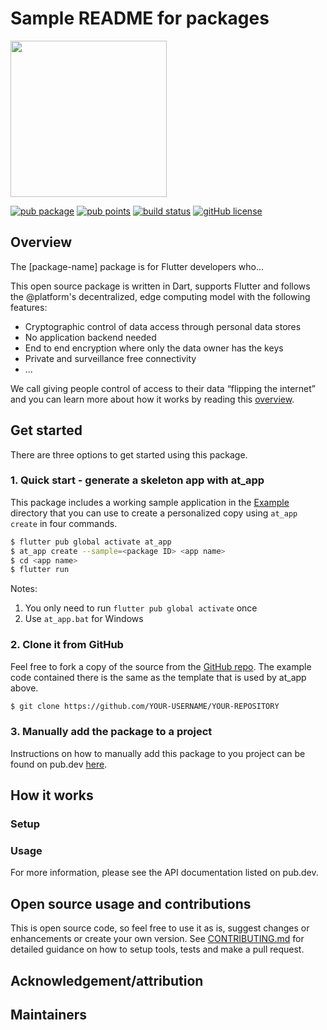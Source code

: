 # Sample README for packages

<!---
Adding the atPlatform logos gives a nice look for your readme
-->
<img width=250px src="https://atsign.dev/assets/img/atPlatform_logo_gray.svg?sanitize=true">

<!---
Add a badge bar for your package by replacing at_client_mobile below with
your package name below and at_client_sdk with the name of the repo
-->
[![pub package](https://img.shields.io/pub/v/at_client_mobile)](https://pub.dev/packages/at_client_mobile) [![pub points](https://img.shields.io/pub/points/at_client_mobile?logo=dart)](https://pub.dev/packages/at_client_mobile/score) [![build status](https://github.com/atsign-foundation/at_client_sdk/actions/workflows/at_client_sdk.yaml/badge.svg?branch=trunk)](https://github.com/atsign-foundation/at_client_sdk/actions/workflows/at_client_sdk.yaml) [![gitHub license](https://img.shields.io/badge/license-BSD3-blue.svg)](./LICENSE)

<!--- this is a table version
| [![pub package](https://img.shields.io/pub/v/at_client_mobile)](https://pub.dev/packages/at_client_mobile) | [![pub points](https://badges.bar/at_client_mobile/pub%20points)](https://pub.dev/packages/at_client_mobile/score) | [![build status](https://github.com/atsign-foundation/at_client_sdk/actions/workflows/at_client_sdk.yaml/badge.svg?branch=trunk)](https://github.com/atsign-foundation/at_client_sdk/actions/workflows/at_client_sdk.yaml) | [![gitHub license](https://img.shields.io/badge/license-BSD3-blue.svg)](./LICENSE)
|------|------|------|------|------| 
-->
## Overview
<!---
## Who is this for?
The README should be addressed to somebody who's never seen this before.
But also don't assume that they're a novice.
-->
The [package-name] package is for Flutter developers who...

<!---
Give some context and state the intent - we welcome contributions - we want
pull requests and to hear about issues. Include the boilerplate language
below to add some context to @‎platform packages 
-->
This open source package is written in Dart, supports Flutter and follows the
@‎platform's decentralized, edge computing model with the following features: 
- Cryptographic control of data access through personal data stores
- No application backend needed
- End to end encryption where only the data owner has the keys
- Private and surveillance free connectivity
- ... <!--- add package features here -->

We call giving people control of access to their data “flipping the internet”
and you can learn more about how it works by reading this
[overview](https://atsign.dev/docs/overview/).

<!---
Does this package publish to pub.dev or similar? This README will be the
first thing that developers see there and should be written such that it
lets them quickly assess if it fits their need.
-->
## Get started
There are three options to get started using this package.

<!---
If the package has a template that at_app uses to generate a skeleton app,
that is the quickest way for a developer to assess it and get going with
their app.
-->
### 1. Quick start - generate a skeleton app with at_app
This package includes a working sample application in the
[Example](./example) directory that you can use to create a personalized
copy using ```at_app create``` in four commands.

```sh
$ flutter pub global activate at_app 
$ at_app create --sample=<package ID> <app name> 
$ cd <app name>
$ flutter run
```
Notes: 
1. You only need to run ```flutter pub global activate``` once
2. Use ```at_app.bat``` for Windows


<!---
Cloning the repo and example app from GitHub is the next option for a
developer to get started.
-->
### 2. Clone it from GitHub
<!---
Make sure to edit the link below to refer to your package repo.
-->
Feel free to fork a copy of the source from the [GitHub repo](https://github.com/atsign-foundation/at_client_sdk). The example code contained there is the same as the template that is used by at_app above.

```sh
$ git clone https://github.com/YOUR-USERNAME/YOUR-REPOSITORY
```

<!---
The last option is to use the traditionaL instructions for adding the package to a project which can be found on pub.dev. 
Please be sure to replace the package name in the url below the right one for this package.
-->
### 3. Manually add the package to a project

Instructions on how to manually add this package to you project can be found on pub.dev [here](https://pub.dev/packages/at_client/install).

<!---
Include an explanation on how to setup and use the package
-->
## How it works

<!---
Add details on how to setup the package
-->
### Setup

<!---
Add details on how to use the package in an application
-->
### Usage

<!---
Make sure your source code annotations are clear and comprehensive.
-->
For more information, please see the API documentation listed on pub.dev.

<!---
If we have any pages for these docs on atsign.dev site, it would be 
good to add links.(optional)
-->

<!---
You should include language like below if you would like others to contribute
to your package.
-->
## Open source usage and contributions
This is  open source code, so feel free to use it as is, suggest changes or 
enhancements or create your own version. See [CONTRIBUTING.md](CONTRIBUTING.md) 
for detailed guidance on how to setup tools, tests and make a pull request.

<!---
Have we correctly acknowledged the work of others (and their Trademarks etc.)
where appropriate (per the conditions of their LICENSE?
-->
## Acknowledgement/attribution

<!---
Who created this?  
Do they have complete GitHub profiles?  
How can they be contacted?  
Who is going to respond to pull requests?  
-->
## Maintainers

<!---
## Checklist

- [ ] Writing and style
Does the writing flow, with proper grammar and correct spelling?

- [ ] SEO
Always keep in mind that developers will often use search to find solutions
to their needs. Make sure and add in terms that will help get this package to
the top of the search results for google, pub.dev and medium.com as a minimum.

- [ ] Links
Are the links to external resources correct?
Are the links to other parts of the project correct
(beware stuff carried over from previous repos where the
project might have lived during earlier development)?

- [ ] LICENSE
Which LICENSE are we using?  
Is the LICENSE(.md) file present?  
Does it have the correct dates, legal entities etc.?
-->








